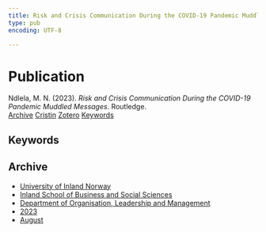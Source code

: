 ```yaml
---
title: Risk and Crisis Communication During the COVID-19 Pandemic Muddled Messages
type: pub
encoding: UTF-8

---
```

<h1>Publication</h1>
<article id="csl-bib-container-CJNDVMZ3" class="csl-bib-container">
  <div class="csl-bib-body"> <div class="csl-entry">Ndlela, M. N. (2023). <i>Risk and Crisis Communication During the COVID-19 Pandemic Muddled Messages</i>. Routledge.</div> </div>
  <div class="csl-bib-buttons">
    <a href="#taxonomy-article-CJNDVMZ3" alt="archive" class="csl-bib-button">Archive</a>
    <a href="https://app.cristin.no/results/show.jsf?id=2170633" alt="Cristin" class="csl-bib-button">Cristin</a>
    <a href="http://zotero.org/groups/5881554/items/CJNDVMZ3" alt="Zotero" class="csl-bib-button">Zotero</a>
    <a href="#keywords-article-CJNDVMZ3" alt="keywords" class="csl-bib-button">Keywords</a>
  </div>
  <div id="csl-bib-meta-container-CJNDVMZ3"></div>
</article>
<div id="csl-bib-meta-CJNDVMZ3" class="csl-bib-meta">
  <article id="keywords-article-CJNDVMZ3" class="keywords-article">
    <h1>Keywords</h1>
    
  </article>
  <article id="taxonomy-article-CJNDVMZ3" class="taxonomy-article">
    <h1>Archive</h1>
    <ul>
      <li><a href="{{< params subfolder >}}en/archive/?key=3DCRN523">University of Inland Norway</a></li>
      <li><a href="{{< params subfolder >}}en/archive/?key=DU8Q9LN9">Inland School of Business and Social Sciences</a></li>
      <li><a href="{{< params subfolder >}}en/archive/?key=4LUWR3ZM">Department of Organisation, Leadership and Management</a></li>
      <li><a href="{{< params subfolder >}}en/archive/?key=THVQJFRI">2023</a></li>
      <li><a href="{{< params subfolder >}}en/archive/?key=D9DGSFA7">August</a></li>
    </ul>
  </article>
</div>
